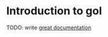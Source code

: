 # Introduction to gol

TODO: write [great documentation](http://jacobian.org/writing/great-documentation/what-to-write/)

